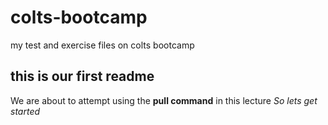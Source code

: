 # colts-bootcamp
my test and exercise files on colts bootcamp
## this is our first readme
We are about to attempt using the **pull command** in this lecture
*So lets get started*

